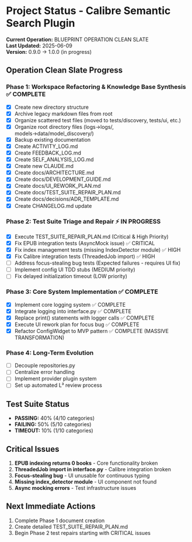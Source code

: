# Project Status - Calibre Semantic Search Plugin

**Current Operation:** BLUEPRINT OPERATION CLEAN SLATE  
**Last Updated:** 2025-06-09  
**Version:** 0.9.0 → 1.0.0 (in progress)

## Operation Clean Slate Progress

### Phase 1: Workspace Refactoring & Knowledge Base Synthesis ✅ COMPLETE
- [x] Create new directory structure
- [x] Archive legacy markdown files from root
- [x] Organize scattered test files (moved to tests/discovery, tests/ui, etc.)
- [x] Organize root directory files (logs→logs/, models→data/model_discovery/)
- [x] Backup existing documentation
- [x] Create ACTIVITY_LOG.md
- [x] Create FEEDBACK_LOG.md  
- [x] Create SELF_ANALYSIS_LOG.md
- [x] Create new CLAUDE.md
- [x] Create docs/ARCHITECTURE.md
- [x] Create docs/DEVELOPMENT_GUIDE.md
- [x] Create docs/UI_REWORK_PLAN.md
- [x] Create docs/TEST_SUITE_REPAIR_PLAN.md
- [x] Create docs/decisions/ADR_TEMPLATE.md
- [x] Create CHANGELOG.md update

### Phase 2: Test Suite Triage and Repair ⚡ IN PROGRESS
- [x] Execute TEST_SUITE_REPAIR_PLAN.md (Critical & High Priority)
- [x] Fix EPUB integration tests (AsyncMock issue) ✅ CRITICAL
- [x] Fix index management tests (missing IndexDetector module) ✅ HIGH
- [x] Fix Calibre integration tests (ThreadedJob import) ✅ HIGH
- [ ] Address focus-stealing bug tests (Expected failures - requires UI fix)
- [ ] Implement config UI TDD stubs (MEDIUM priority)
- [ ] Fix delayed initialization timeout (LOW priority)

### Phase 3: Core System Implementation ✅ COMPLETE
- [x] Implement core logging system ✅ COMPLETE  
- [x] Integrate logging into interface.py ✅ COMPLETE
- [x] Replace print() statements with logger calls ✅ COMPLETE
- [x] Execute UI rework plan for focus bug ✅ COMPLETE
- [x] Refactor ConfigWidget to MVP pattern ✅ COMPLETE (MASSIVE TRANSFORMATION)

### Phase 4: Long-Term Evolution
- [ ] Decouple repositories.py
- [ ] Centralize error handling
- [ ] Implement provider plugin system
- [ ] Set up automated L³ review process

## Test Suite Status
- **PASSING:** 40% (4/10 categories)
- **FAILING:** 50% (5/10 categories)
- **TIMEOUT:** 10% (1/10 categories)

## Critical Issues
1. **EPUB indexing returns 0 books** - Core functionality broken
2. **ThreadedJob import in interface.py** - Calibre integration broken
3. **Focus-stealing bug** - UI unusable for continuous typing
4. **Missing index_detector module** - UI component not found
5. **Async mocking errors** - Test infrastructure issues

## Next Immediate Actions
1. Complete Phase 1 document creation
2. Create detailed TEST_SUITE_REPAIR_PLAN.md
3. Begin Phase 2 test repairs starting with CRITICAL issues